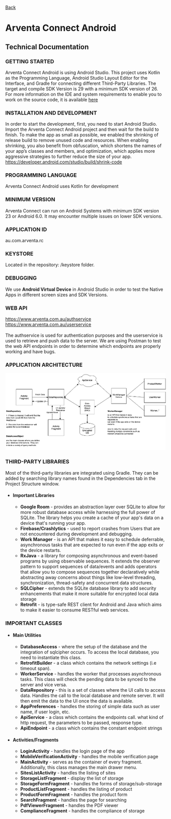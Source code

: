 [Back](../README.md)

# Arventa Connect Android

## Technical Documentation

### **GETTING STARTED**

Arventa Connect Android is using Android Studio. This project uses Kotlin as the Programming Language, Android Studio Layout Editor for the Interface, and Gradle for connecting different Third-Party Libraries. The target and compile SDK Version is 29 with a minimum SDK version of 26.
For more information on the IDE and system requirements to enable you to work on the source code, it is available [here](https://developer.android.com/)

### **INSTALLATION AND DEVELOPMENT**

In order to start the development, first, you need to start Android Studio. Import the Arventa Connect Android project and then wait for the build to finish.
To make the app as small as possible, we enabled the shrinking of release build to remove unused code and resources. When enabling shrinking, you also benefit from obfuscation, which shortens the names of your app’s classes and members, and optimization, which applies more aggressive strategies to further reduce the size of your app.
https://developer.android.com/studio/build/shrink-code

### **PROGRAMMING LANGUAGE**

Arventa Connect Android uses Kotlin for development

### **MINIMUM VERSION**

Arventa Connect can run on Android Systems with minimum SDK version 23 or Android 6.0. It may encounter multiple issues on lower SDK versions.

### **APPLICATION ID**

au.com.arventa.rc

### **KEYSTORE**

Located in the repository: /keystore folder.

### **DEBUGGING**

We use **Android Virtual Device** in Android Studio in order to test the Native Apps in different screen sizes and SDK Versions.

### **WEB API**

https://www.arventa.com.au/authservice <br>
https://www.arventa.com.au/userservice <br> <br>
The authservice is used for authentication purposes and the userservice is used to retrieve and push data to the server. We are using Postman to test the web API endpoints in order to determine which endpoints are properly working and have bugs.

### **APPLICATION ARCHITECTURE**

<kbd>
<!-- [Application Architecture](diagram.png 'Application Architecture') -->
<img src="diagram.png">
</kbd>

### **THIRD-PARTY LIBRARIES**

Most of the third-party libraries are integrated using Gradle. They can be added by searching library names found in the Dependencies tab in the Project Structure window.

- #### **Important Libraries**

  - **Google Room** - provides an abstraction layer over SQLite to allow for more robust database access while harnessing the full power of SQLite. The library helps you create a cache of your app's data on a device that's running your app.
  - **Firebase/Crashlytics** - used to report crashes from Users that are not encountered during development and debugging.
  - **Work Manager** - is an API that makes it easy to schedule deferrable, asynchronous tasks that are expected to run even if the app exits or the device restarts.
  - **RxJava** - a library for composing asynchronous and event-based programs by using observable sequences. It extends the observer pattern to support sequences of data/events and adds operators that allow you to compose sequences together declaratively while abstracting away concerns about things like low-level threading, synchronization, thread-safety and concurrent data structures.
  - **SQLCipher** - extends the SQLite database library to add security enhancements that make it more suitable for encrypted local data storage
  - **Retrofit** - is type-safe REST client for Android and Java which aims to make it easier to consume RESTful web services.

### **IMPORTANT CLASSES**

- #### **Main Utilities**

  - **DatabaseAccess** - where the setup of the database and the integration of sqlcipher occurs. To access the local database, you need to instantiate this class.
  - **RetrofitBuilder** - a class which contains the network settings (i.e timeout span).
  - **WorkerService** - handles the worker that processes asynchronous tasks. This class will check the pending data to be synced to the server and vice versa.
  - **DataRepository** - this is a set of classes where the UI calls to access data. Handles the call to the local database and remote server. It will then emit the data to the UI once the data is available.
  - **AppPreferences** - handles the storing of simple data such as user name, if user login, etc.
  - **ApiService** - a class which contains the endpoints call. what kind of http request, the parameters to be passed, response type.
  - **ApiEndpoint** - a class which contains the constant endpoint strings

- #### **Activities/Fragments**

  - **LoginActivity** - handles the login page of the app
  - **MobileVerificationActivity** - handles the mobile verification page
  - **MainActivity** - serves as the container of every fragment. Additionally, this class manages the main drawer menu.
  - **SitesListActivity** - handles the listing of sites
  - **StorageListFragment** - display the list of storage
  - **StorageFormFragment** - handles the forms of storage/sub-storage
  - **ProductListFragment** - handles the listing of product
  - **ProductFormFragment** - handles the product form
  - **SearchFragment** - handles the page for searching
  - **PdfViewerFragment** - handles the PDF viewer
  - **ComplianceFragment** - handles the compliance of storage
